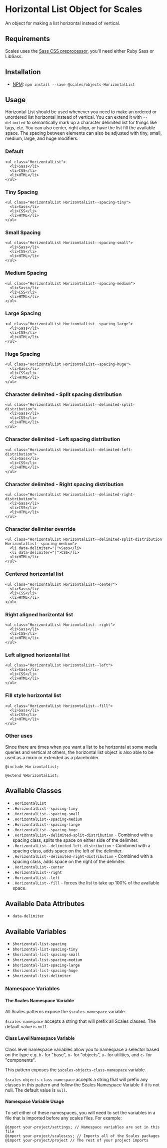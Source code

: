# Horizontal List Object for Scales

An object for making a list horizontal instead of vertical.

## Requirements

Scales uses the [Sass CSS preprocessor](http://sass-lang.com/), you'll need either Ruby Sass or LibSass.

## Installation

* [NPM](http://npmjs.com): `npm install --save @scales/objects-HorizontalList`

## Usage

Horizontal List should be used whenever you need to make an ordered or unordered list horizontal instead of vertical. You can extend it with `--delimited` to semantically mark up a character delimited list for things like tags, etc. You can also center, right align, or have the list fill the available space. The spacing between elements can also be adjusted
with tiny, small, medium, large, and huge modifiers.

### Default

```
<ul class="HorizontalList">
  <li>Sass</li>
  <li>CSS</li>
  <li>HTML</li>
</ul>
```

### Tiny Spacing

```
<ul class="HorizontalList HorizontalList--spacing-tiny">
  <li>Sass</li>
  <li>CSS</li>
  <li>HTML</li>
</ul>
```

### Small Spacing

```
<ul class="HorizontalList HorizontalList--spacing-small">
  <li>Sass</li>
  <li>CSS</li>
  <li>HTML</li>
</ul>
```

### Medium Spacing

```
<ul class="HorizontalList HorizontalList--spacing-medium">
  <li>Sass</li>
  <li>CSS</li>
  <li>HTML</li>
</ul>
```

### Large Spacing

```
<ul class="HorizontalList HorizontalList--spacing-large">
  <li>Sass</li>
  <li>CSS</li>
  <li>HTML</li>
</ul>
```

### Huge Spacing

```
<ul class="HorizontalList HorizontalList--spacing-huge">
  <li>Sass</li>
  <li>CSS</li>
  <li>HTML</li>
</ul>
```

### Character delimited - Split spacing distribution

```
<ul class="HorizontalList HorizontalList--delimited-split-distribution">
  <li>Sass</li>
  <li>CSS</li>
  <li>HTML</li>
</ul>
```

### Character delimited - Left spacing distribution

```
<ul class="HorizontalList HorizontalList--delimited-left-distribution">
  <li>Sass</li>
  <li>CSS</li>
  <li>HTML</li>
</ul>
```

### Character delimited - Right spacing distribution

```
<ul class="HorizontalList HorizontalList--delimited-right-distribution">
  <li>Sass</li>
  <li>CSS</li>
  <li>HTML</li>
</ul>
```

### Character delimiter override

```
<ul class="HorizontalList HorizontalList--delimited-split-distribution HorizontalList--spacing-medium">
  <li data-delimiter="|">Sass</li>
  <li data-delimiter="|">CSS</li>
  <li>HTML</li>
</ul>
```

### Centered horizontal list

```
<ul class="HorizontalList HorizontalList--center">
  <li>Sass</li>
  <li>CSS</li>
  <li>HTML</li>
</ul>
```

### Right aligned horizontal list

```
<ul class="HorizontalList HorizontalList--right">
  <li>Sass</li>
  <li>CSS</li>
  <li>HTML</li>
</ul>
```

### Left aligned horizontal list

```
<ul class="HorizontalList HorizontalList--left">
  <li>Sass</li>
  <li>CSS</li>
  <li>HTML</li>
</ul>
```

### Fill style horizontal list

```
<ul class="HorizontalList HorizontalList--fill">
  <li>Sass</li>
  <li>CSS</li>
  <li>HTML</li>
</ul>
```

### Other uses

Since there are times when you want a list to be horizontal at some media queries and vertical at others, the horizontal list object is also able to be used as a mixin or extended as a placeholder.

```
@include HorizontalList;

@extend %HorizontalList;
```

## Available Classes

* `.HorizontalList`
* `.HorizontalList--spacing-tiny`
* `.HorizontalList--spacing-small`
* `.HorizontalList--spacing-medium`
* `.HorizontalList--spacing-large`
* `.HorizontalList--spacing-huge`
* `.HorizontalList--delimited-split-distribution` - Combined with a spacing class, splits the space on either side of the delimiter.
* `.HorizontalList--delimited-left-distribution` - Combined with a spacing class, adds space on the left of the delimiter.
* `.HorizontalList--delimited-right-distribution` - Combined with a spacing class, adds space on the right of the delimiter.
* `.HorizontalList--center`
* `.HorizontalList--right`
* `.HorizontalList--left`
* `.HorizontalList--fill` - forces the list to take up 100% of the available space.

## Available Data Attributes

* `data-delimiter`

## Available Variables

* `$horizontal-list-spacing`
* `$horizontal-list-spacing-tiny`
* `$horizontal-list-spacing-small`
* `$horizontal-list-spacing-medium`
* `$horizontal-list-spacing-large`
* `$horizontal-list-spacing-huge`
* `$horizontal-list-delimiter`

### Namespace Variables

#### The Scales Namespace Variable

All Scales patterns expose the `$scales-namespace` variable.

`$scales-namespace` accepts a string that will prefix all Scales classes. The default value is `null`.

#### Class Level Namespace Variable

Class level namespace variables allow you to namespace a selector based on the type e.g. `b-` for "base", `o-` for "objects", `u-` for utilities, and `c-` for "components".

This pattern exposes the `$scales-objects-class-namespace` variable.

`$scales-objects-class-namespace` accepts a string that will prefix any classes in this pattern and follow the Scales Namespace Variable if it is not null. The default value is `null`.

#### Namespace Variable Usage

To set either of these namespaces, you will need to set the variables in a file that is imported before any scales files. For example:

```
@import your-project/settings; // Namespace variables are set in this file
@import your-project/scalescss; // Imports all of the Scales packages
@import your-project/project // The rest of your project imports
```

